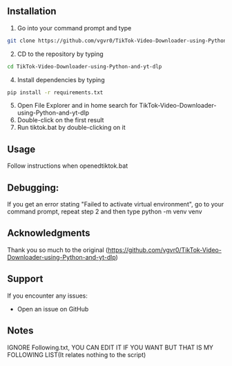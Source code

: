 ## Installation 
1. Go into your command prompt and type
  ```bash
git clone https://github.com/vgvr0/TikTok-Video-Downloader-using-Python-and-yt-dlp
```
2. CD to the repository by typing
```bash
cd TikTok-Video-Downloader-using-Python-and-yt-dlp
```
4. Install dependencies by typing
```bash
pip install -r requirements.txt
```
5. Open File Explorer and in home search for TikTok-Video-Downloader-using-Python-and-yt-dlp
6. Double-click on the first result
7. Run tiktok.bat by double-clicking on it
## Usage 
 Follow instructions when openedtiktok.bat


 ## Debugging:
 If you get an error stating "Failed to activate virtual environment", go to your command prompt, repeat step 2 and then type 
 python -m venv venv
## Acknowledgments
Thank you so much to the original (https://github.com/vgvr0/TikTok-Video-Downloader-using-Python-and-yt-dlp)
##  Support
If you encounter any issues:
- Open an issue on GitHub
 ## Notes
 IGNORE Following.txt, YOU CAN EDIT IT IF YOU WANT BUT THAT IS MY FOLLOWING LIST(It relates nothing to the script)
